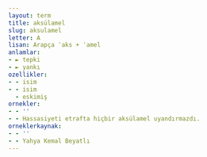 ```yaml
---
layout: term
title: aksülamel
slug: aksulamel
letter: A
lisan: Arapça ʿaks + ʿamel
anlamlar:
- ► tepki
- ► yankı
ozellikler:
- - isim
- - isim
  - eskimiş
ornekler:
- - ''
- - Hassasiyeti etrafta hiçbir aksülamel uyandırmazdı.
orneklerkaynak:
- - ''
- - Yahya Kemal Beyatlı
---
```

